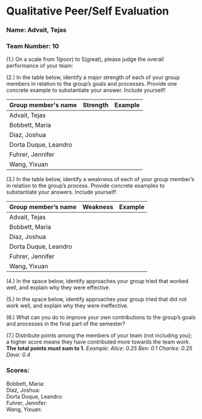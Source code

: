 # Qualitative Peer/Self Evaluation

### Name: Advait, Tejas
### Team Number: 10

(1.) On a scale from 1(poor) to 5(great), please judge the overall performance of your team:

(2.) In the table below, identify a major strength of each of your group members in relation to the group’s goals and processes. Provide one concrete example to substantiate your answer. Include yourself!

| Group member's name | Strength | Example |
| ------------------- | -------- | ------- |
|Advait, Tejas|||
|Bobbett, Maria|||
|Diaz, Joshua|||
|Dorta Duque, Leandro|||
|Fuhrer, Jennifer|||
|Wang, Yixuan|||

(3.) In the table below, identify a weakness of each of your group member’s in relation to the group’s process. Provide concrete examples to substantiate your answers. Include yourself!

| Group member’s name | Weakness | Example |
| ------------------- | -------- | ------- |
|Advait, Tejas|||
|Bobbett, Maria|||
|Diaz, Joshua|||
|Dorta Duque, Leandro|||
|Fuhrer, Jennifer|||
|Wang, Yixuan|||

(4.) In the space below, identify approaches your group tried that worked well, and explain why they were effective.

(5.) In the space below, identify approaches your group tried that did not work well, and explain why they were ineffective.

(6.) What can you do to improve your own contributions to the group’s goals and processes in the final part of the semester?

(7.) Distribute points among the members of your team (not including you); a higher score means they have contributed more towards the team work. **The total points must sum to 1.**
*Example:
Alice: 0.25
Ben: 0.1
Charles: 0.25
Dave: 0.4*

### Scores:
Bobbett, Maria:  
Diaz, Joshua:  
Dorta Duque, Leandro:  
Fuhrer, Jennifer:  
Wang, Yixuan:  

